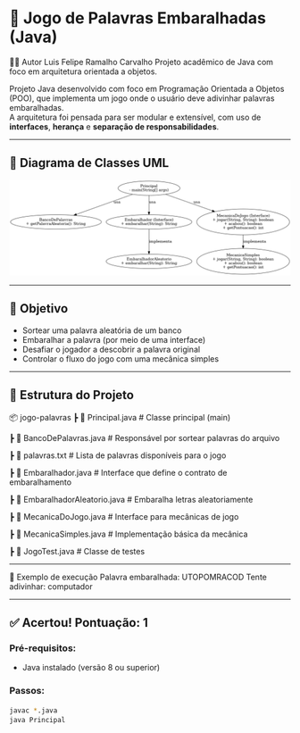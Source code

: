 # 🔀 Jogo de Palavras Embaralhadas (Java)
👨‍💻 Autor
Luis Felipe Ramalho Carvalho
Projeto acadêmico de Java com foco em arquitetura orientada a objetos.

Projeto Java desenvolvido com foco em Programação Orientada a Objetos (POO), que implementa um jogo onde o usuário deve adivinhar palavras embaralhadas.  
A arquitetura foi pensada para ser modular e extensível, com uso de **interfaces**, **herança** e **separação de responsabilidades**.

---

## 🧩 Diagrama de Classes UML

![Diagrama de Classes](diagrama_classes_jogo_palavras.png)

---

## 🎯 Objetivo

- Sortear uma palavra aleatória de um banco
- Embaralhar a palavra (por meio de uma interface)
- Desafiar o jogador a descobrir a palavra original
- Controlar o fluxo do jogo com uma mecânica simples

---

## 📁 Estrutura do Projeto

📦 jogo-palavras
┣ 📜 Principal.java # Classe principal (main)

┣ 📜 BancoDePalavras.java # Responsável por sortear palavras do arquivo

┣ 📜 palavras.txt # Lista de palavras disponíveis para o jogo

┣ 📜 Embaralhador.java # Interface que define o contrato de embaralhamento

┣ 📜 EmbaralhadorAleatorio.java # Embaralha letras aleatoriamente

┣ 📜 MecanicaDoJogo.java # Interface para mecânicas de jogo

┣ 📜 MecanicaSimples.java # Implementação básica da mecânica

┣ 📜 JogoTest.java # Classe de testes


---


💬 Exemplo de execução
Palavra embaralhada: UTOPOMRACOD
Tente adivinhar: computador

---

✅ Acertou! Pontuação: 1
---

### Pré-requisitos:
- Java instalado (versão 8 ou superior)

### Passos:

```bash
javac *.java
java Principal
